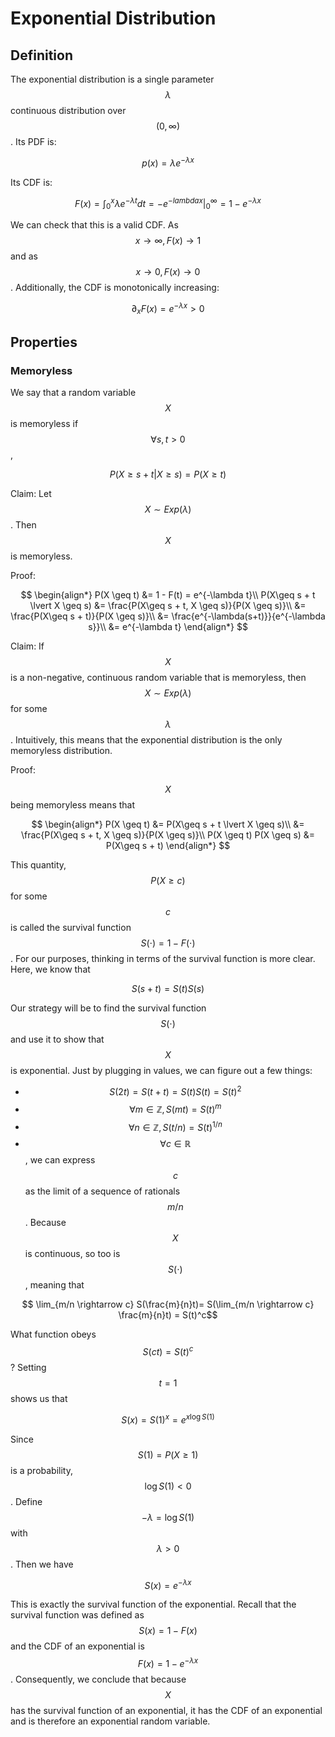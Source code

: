 # Exponential Distribution

## Definition

The exponential distribution is a single parameter $$\lambda$$ continuous distribution 
over $$(0, \infty)$$. Its PDF is:

$$p(x)= \lambda e^{-\lambda x}$$

Its CDF is:

$$F(x) = \int_{0}^{x} \lambda e^{- \lambda t} dt = - e^{-lambda x} \lvert_{0}^{\infty} = 1 - e^{-\lambda x}$$

We can check that this is a valid CDF. As $$x\rightarrow \infty, F(x) \rightarrow 1$$ and as
$$x\rightarrow 0, F(x) \rightarrow 0$$. Additionally, the CDF is monotonically increasing:

$$ \partial_x F(x) = e^{-\lambda x} > 0$$

## Properties

### Memoryless

We say that a random variable $$X$$ is memoryless if $$\forall s, t > 0$$,

$$P(X\geq s + t \lvert X \geq s) = P(X \geq t)$$

Claim: Let $$X \sim Exp(\lambda)$$. Then $$X$$ is memoryless.

Proof: 

$$
\begin{align*}
P(X \geq t) &= 1 - F(t) = e^{-\lambda t}\\
P(X\geq s + t \lvert X \geq s) &= \frac{P(X\geq s + t, X \geq s)}{P(X \geq s)}\\
&= \frac{P(X\geq s + t)}{P(X \geq s)}\\
&= \frac{e^{-\lambda(s+t)}}{e^{-\lambda s}}\\
&= e^{-\lambda t}
\end{align*}
$$

Claim: If $$X$$ is a non-negative, continuous random variable that is memoryless, then
$$X\sim Exp(\lambda)$$ for some $$\lambda$$. Intuitively, this means that the exponential
distribution is the only memoryless distribution.

Proof:

$$X$$ being memoryless means that 

$$
\begin{align*}
P(X \geq t) &= P(X\geq s + t \lvert X \geq s)\\
&= \frac{P(X\geq s + t, X \geq s)}{P(X \geq s)}\\
P(X \geq t) P(X \geq s) &= P(X\geq s + t)
\end{align*}
$$

This quantity, $$P(X \geq c)$$ for some $$c$$ is called the survival function
$$S(\cdot) = 1 - F(\cdot)$$. For our purposes, thinking in terms of the survival function
is more clear. Here, we know that 

$$S(s+t) = S(t)S(s)$$

Our strategy will be to find the survival function $$S(\cdot)$$ and use it to show that $$X$$ is
exponential. Just by plugging in values, we can figure out a few things:

- $$S(2 t) = S(t + t) = S(t)S(t) = S(t)^2$$
- $$\forall m \in \mathbb{Z}, S(mt) = S(t)^m$$
- $$\forall n \in \mathbb{Z}, S(t/n) = S(t)^{1/n}$$
- $$\forall c \in \mathbb{R}$$, we can express $$c$$ as the limit of a sequence of rationals $$m/n$$.
 Because $$X$$ is continuous, so too is $$S(\cdot)$$, meaning that
  
$$ \lim_{m/n \rightarrow c} S(\frac{m}{n}t)= S(\lim_{m/n \rightarrow c} \frac{m}{n}t) = S(t)^c$$

What function obeys $$S(ct) = S(t)^c$$? Setting $$t=1$$ shows us that

$$S(x) = S(1)^x = e^{x \log S(1)}$$

Since $$S(1) = P(X \geq 1)$$ is a probability, $$\log S(1) < 0$$. Define $$- \lambda = \log S(1)$$
with $$\lambda > 0$$. Then we have

$$S(x) = e^{- \lambda x}$$

This is exactly the survival function of the exponential. Recall that the survival function 
was defined as $$S(x) = 1 - F(x)$$ and the CDF of an exponential is $$F(x) = 1 - e^{-\lambda x}$$.
Consequently, we conclude that because $$X$$ has the survival function of an exponential, it has
the CDF of an exponential and is therefore an exponential random variable.